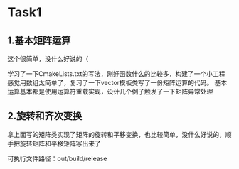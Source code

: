 # Task1

## 1.基本矩阵运算

这个很简单，没什么好说的（

学习了一下CmakeLists.txt的写法，刚好函数什么的比较多，构建了一个小工程
感觉用数组太简单了，复习了一下vector模板类写了一份矩阵运算的代码。
基本运算基本都是使用运算符重载实现，设计几个例子触发了一下矩阵异常处理

## 2.旋转和齐次变换

拿上面写的矩阵类实现了矩阵的旋转和平移变换，也比较简单，没什么好说的，顺手把旋转矩阵和平移矩阵写出来了

可执行文件路径：out/build/release
